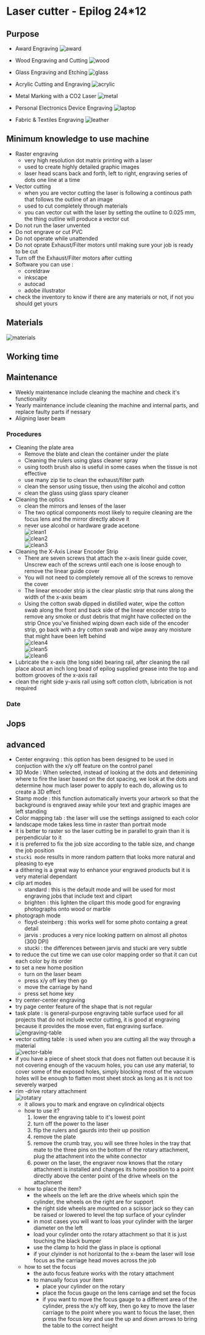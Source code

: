 # Laser cutter - Epilog 24*12

## Purpose
- Award Engraving
![award](/award.jpg)

- Wood Engraving and Cutting
![wood](/maple-cut.jpg)

- Glass Engraving and Etching
![glass](/glass.jpg)

- Acrylic Cutting and Engraving
![acrylic](/acrylic.jpg)

- Metal Marking with a CO2 Laser
![metal](/metal.gif)

- Personal Electronics Device Engraving
![laptop](/laptop.jpg)

- Fabric & Textiles Engraving
![leather](/leather.jpg)

## Minimum knowledge to use machine
- Raster engraving
    - very high resolution dot matrix printing with a laser
    - used to create highly detailed graphic images
    - laser head scans back and forth, left to right, engraving series of dots one line at a time
- Vector cutting
    - when you are vector cutting the laser is following a continous path that follows the outline of an image
    - used to cut completely through materials
    - you can vector cut with the laser by setting the outline to 0.025 mm, the thing outline will produce a vector cut
- Do not run the laser unvented
- Do not engrave or cut PVC
- Do not operate while unattended
- Do not oprate Exhaust/Filter motors until making sure your job is ready to be cut
- Turn off the Exhaust/Filter motors after cutting
- Software you can use :
    - coreldraw
    - inkscape
    - autocad
    - adobe illustrator
- check the inventory to know if there are any materials or not, if not you should get yours

## Materials   
![materials](/materials.png)

## Working time

## Maintenance
- Weekly maintenance include cleaning the machine and check it's functionality
- Yearly maintenance include cleaning the machine and internal parts, and replace faulty parts if nessary
- Aligning laser beam

### Procedures
- Cleaning the plate area
    - Remove the blate and clean the container under the plate
    - Cleaning the rulers using glass cleaner spray
    - using tooth brush also is useful in some cases when the tissue is not effective
    - use many zip tie to clean the exhaust/filter path
    - clean the sensor using tissue, then using the alcohol and cotton
    - clean the glass using glass spary cleaner
- Cleaning the optics
    - clean the mirrors and lenses of the laser
    - The two optical components most likely to require cleaning are the focus lens and the mirror directly above it
    - never use alcohol or hardware grade acetone  
    ![clean1](clean_optics.jpg)  
    ![clean2](clean_optics2.jpg)  
    ![clean3](clean_optics3.jpg)
- Cleaning the X-Axis Linear Encoder Strip
    - There are seven screws that attach the x-axis linear guide cover, Unscrew each of the screws until each one is loose enough to remove the linear guide cover
    - You will not need to completely remove all of the screws to remove the cover
    - The linear encoder strip is the clear plastic strip that runs along the width of the x-axis beam
    - Using the cotton swab dipped in distilled water, wipe the cotton swab along the front and back side of the linear encoder strip to remove any smoke or dust debris that might have collected on the strip
    Once you've finished wiping down each side of the encoder strip, go back with a dry cotton swab and wipe away any moisture that might have been left behind  
    ![clean4](/machines/clean_optics4.jpg)  
    ![clean5](clean_optics5.jpg)  
    ![clean6](clean_optics6.jpg)  
- Lubricate the x-axis (the long side) bearing rail, after cleaning the rail place about an inch long bead of epilog supplied grease into the top and bottom grooves of the x-axis rail
- clean the right side y-axis rail using soft cotton cloth, lubrication is not required

### Date

## Jops

## advanced
- Center engraving : this option has been designed to be used in conjuction with the x/y off feature on the control panel
- 3D Mode : When selected, instead of looking at the dots and detemining where to fire the laser based on the dot spacing, we look at the dots and determine how much laser power to apply to each do, allowing us to create a 3D effect
- Stamp mode : this function automatically inverts your artwork so that the background is engraved away while your text and graphic images are left standing
- Color mapping tab : the laser will use the settings assigned to each color
- landscape mode takes less time in raster than portrait mode
- it is better to raster so the laser cutting be in parallel to grain than it is perpendicular to it
- it is preferred to fix the job size according to the table size, and change the job position
- `stucki mode` results in more random pattern that looks more natural and pleasing to eye
- a dithering is a great way to enhance your engraved products but it is very material dependant
- clip art modes
    - standard : this is the default mode and will be used for most engraving jobs that include text and clipart
    - brighten : this lighten the clipart this mode good for engraving photographs onto wood or marble
- photograph mode
    - floyd-steinberg : this works well for some photo containg a great detail
    - jarvis : produces a very nice looking pattern on almost all photos (300 DPI)
    - stucki : the differences between jarvis and stucki are very subtle
- to reduce the cut time we can use color mapping order so that it can cut each color by its order
- to set a new home position
    - turn on the laser beam
    - press x/y off key then go
    - move the carriage by hand
    - press set home key
- try center-center engraving
- try page center feature of the shape that is not regular
- task plate : is general-purpose engraving table surface used for all projects that do not include vector cutting, it is good at engraving because it provides the mose even, flat engraving surface.   
![engraving-table](/engraving-table.jpeg)
- vector cutting table : is used when you are cutting all the way through a material   
![vector-table](/vector-table.jpeg)
- if you have a piece of sheet stock that does not flatten out because it is not covering enough of the vacuum holes, you can use any material, to cover some of the exposed holes, simply blocking most of the vacuum holes will be enough to flatten most sheet stock as long as it is not too severely warped
- rim -drive rotary attachment   
![rotatary](/rotatary.jpg)
    - it allows you to mark and engrave on cylindrical objects
    - how to use it?
        1. lower the engraving table to it's lowest point
        2. turn off the power to the laser
        3. flip the rulers and gaurds into their up position
        4. remove the plate
        5. remove the crumb tray, you will see three holes in the tray that mate to the three pins on the bottom of the rotary attachment, plug the attachment into the white connector
        6. power on the laser, the engraver now knows that the rotary attachment is installed and changes its home position to a point directly above the center point of the drive wheels on the attachment
    - how to place the item?
        - the wheels on the left are the drive wheels which spin the cylinder, the wheels on the right are for support
        - the right side wheels are mounted on a scissor jack so they can be raised or lowered to level the top surface of your cylinder
        - in most cases you will want to loas your cylinder with the larger diameter on the left
        - load your cylinder onto the rotary attachment so that it is just touching the black bumper
        - use the clamp to hold the glass in place is optional
        - if your clyinder is not horizontal to the x-beam the laser will lose focus as the carriage head moves across the job
    - how to set the focus
        - the auto focus feature works with the rotary attachment
        - to manually focus your item
            - place your cylinder on the rotary
            - place the focus gauge on the lens carriage and set the focus
            - if you want to move the focus gauge to a different area of the cylinder, press the x/y off key, then go key to move the laser carriage to the point where you want to focus the laser, then press the focus key and use the up and down arrows to bring the table to the correct height